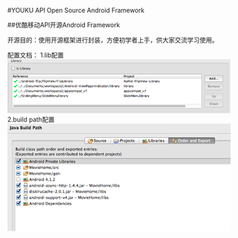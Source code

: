 

#YOUKU API Open Source Android Framework

##优酷移动API开源Android Framework

开源目的：使用开源框架进行封装，方便初学者上手，供大家交流学习使用。

配置文档：
1.lib配置
![config 1](/config1.png "config1")
2.build path配置
![config 1](/config2.png "config1")
